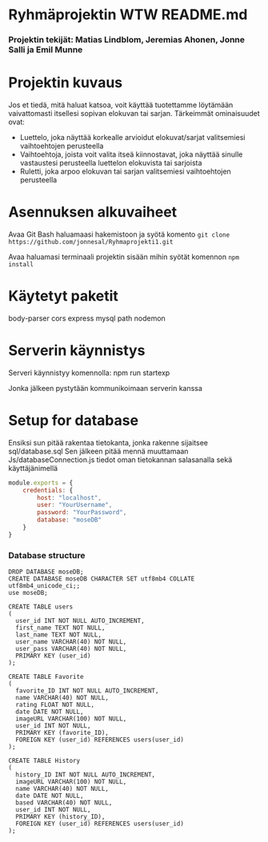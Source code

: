 # Ryhmäprojektin WTW README.md

### Projektin tekijät: Matias Lindblom, Jeremias Ahonen, Jonne Salli ja Emil Munne

# Projektin kuvaus

Jos et tiedä, mitä haluat katsoa, voit käyttää tuotettamme löytämään vaivattomasti itsellesi sopivan elokuvan tai sarjan. Tärkeimmät ominaisuudet ovat:
- Luettelo, joka näyttää korkealle arvioidut elokuvat/sarjat valitsemiesi vaihtoehtojen perusteella
- Vaihtoehtoja, joista voit valita itseä kiinnostavat, joka näyttää sinulle vastaustesi perusteella luettelon elokuvista tai sarjoista
- Ruletti, joka arpoo elokuvan tai sarjan valitsemiesi vaihtoehtojen perusteella


# Asennuksen alkuvaiheet

Avaa Git Bash haluamaasi hakemistoon ja syötä komento ```git clone https://github.com/jonnesal/Ryhmaprojekti1.git```

Avaa haluamasi terminaali projektin sisään mihin syötät komennon ```npm install```
	


# Käytetyt paketit

body-parser
cors
express
mysql
path
nodemon
# Serverin käynnistys

Serveri käynnistyy komennolla:
 npm run startexp

Jonka jälkeen pystytään kommunikoimaan serverin kanssa


# Setup for database 

Ensiksi sun pitää rakentaa tietokanta, jonka rakenne sijaitsee sql/database.sql
Sen jälkeen pitää mennä muuttamaan Js/databaseConnection.js tiedot oman tietokannan salasanalla sekä käyttäjänimellä

```js
module.exports = {
    credentials: {
        host: "localhost",
        user: "YourUsername",
        password: "YourPassword",
        database: "moseDB"
    }
}
```


### Database structure

```shell
DROP DATABASE moseDB;
CREATE DATABASE moseDB CHARACTER SET utf8mb4 COLLATE utf8mb4_unicode_ci;;
use moseDB;
 
CREATE TABLE users
(
  user_id INT NOT NULL AUTO_INCREMENT,
  first_name TEXT NOT NULL,
  last_name TEXT NOT NULL,
  user_name VARCHAR(40) NOT NULL,
  user_pass VARCHAR(40) NOT NULL,
  PRIMARY KEY (user_id)
);
 
CREATE TABLE Favorite
(
  favorite_ID INT NOT NULL AUTO_INCREMENT,
  name VARCHAR(40) NOT NULL,
  rating FLOAT NOT NULL,
  date DATE NOT NULL,
  imageURL VARCHAR(100) NOT NULL,
  user_id INT NOT NULL,
  PRIMARY KEY (favorite_ID),
  FOREIGN KEY (user_id) REFERENCES users(user_id)
);
 
CREATE TABLE History
(
  history_ID INT NOT NULL AUTO_INCREMENT,
  imageURL VARCHAR(100) NOT NULL,
  name VARCHAR(40) NOT NULL,
  date DATE NOT NULL,
  based VARCHAR(40) NOT NULL,
  user_id INT NOT NULL,
  PRIMARY KEY (history_ID),
  FOREIGN KEY (user_id) REFERENCES users(user_id)
);
```